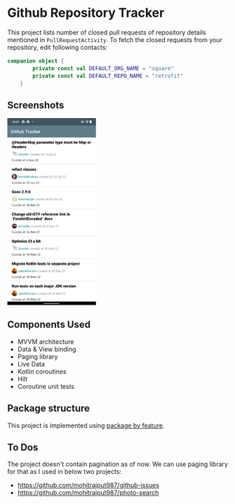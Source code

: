 # Github Repository Tracker
This project lists number of closed pull requests of repository details mentioned in `PullRequestActivity`.
To fetch the closed requests from your repository, edit following contacts:
```kotlin
companion object {
        private const val DEFAULT_ORG_NAME = "square"
        private const val DEFAULT_REPO_NAME = "retrofit"
    }

```

## Screenshots

<img src="https://github.com/mohitrajput987/media-repository/blob/master/kotlin/github-tracker.png" width="40%" alt="user input">

## Components Used
- MVVM architecture
- Data & View binding
- Paging library
- Live Data
- Kotlin coroutines
- Hilt
- Coroutine unit tests

## Package structure
This project is implemented using [package by feature](https://proandroiddev.com/package-by-type-by-layer-by-feature-vs-package-by-layered-feature-e59921a4dffa).

## To Dos
The project doesn't contain pagination as of now. We can use paging library for that as I used in below two projects:
- https://github.com/mohitrajput987/github-issues
- https://github.com/mohitrajput987/photo-search
